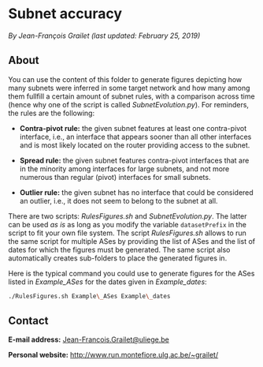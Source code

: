 # Subnet accuracy

*By Jean-François Grailet (last updated: February 25, 2019)*

## About

You can use the content of this folder to generate figures depicting how many subnets were 
inferred in some target network and how many among them fullfill a certain amount of subnet 
rules, with a comparison across time (hence why one of the script is called 
*SubnetEvolution.py*). For reminders, the rules are the following:

* **Contra-pivot rule:** the given subnet features at least one contra-pivot interface, i.e., an 
  interface that appears sooner than all other interfaces and is most likely located on the router 
  providing access to the subnet.

* **Spread rule:** the given subnet features contra-pivot interfaces that are in the minority 
  among interfaces for large subnets, and not more numerous than regular (pivot) interfaces for 
  small subnets.

* **Outlier rule:** the given subnet has no interface that could be considered an outlier, i.e., 
  it does not seem to belong to the subnet at all.

There are two scripts: *RulesFigures.sh* and *SubnetEvolution.py*. The latter can be used _as is_ 
as long as you modify the variable `datasetPrefix` in the script to fit your own file system. The 
script *RulesFigures.sh* allows to run the same script for multiple ASes by providing the list of 
ASes and the list of dates for which the figures must be generated. The same script also 
automatically creates sub-folders to place the generated figures in.

Here is the typical command you could use to generate figures for the ASes listed in 
_Example\_ASes_ for the dates given in _Example\_dates_:

```sh
./RulesFigures.sh Example\_ASes Example\_dates
```

## Contact

**E-mail address:** Jean-Francois.Grailet@uliege.be

**Personal website:** http://www.run.montefiore.ulg.ac.be/~grailet/
